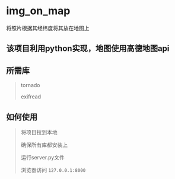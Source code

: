 # img_on_map
将照片根据其经纬度将其放在地图上



## 该项目利用python实现，地图使用高德地图api



## 所需库

> tornado
>
> exifread



## 如何使用

> 将项目拉到本地
>
> 确保所有库都安装上
>
> 运行server.py文件
>
> 浏览器访问 `127.0.0.1:8000`

